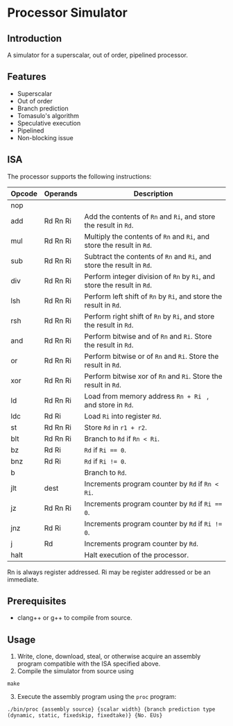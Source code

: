 # Processor Simulator
## Introduction

A simulator for a superscalar, out of order, pipelined processor.

## Features

- Superscalar
- Out of order
- Branch prediction
- Tomasulo's algorithm
- Speculative execution
- Pipelined
- Non-blocking issue

## ISA

The processor supports the following instructions:

 Opcode |Operands  |  Description
------|---------------|--------------------------------------------------------------------------------------
 nop | | 
 add | Rd Rn Ri |Add the contents of ```Rn``` and ```Ri```, and store the result in ```Rd```.
 mul | Rd Rn Ri | Multiply the contents of ``` Rn ``` and ```Ri```, and store the result in ```Rd```. 
 sub | Rd Rn Ri | Subtract the contents of ``` Rn ``` and ```Ri```, and store the result in ```Rd```. 
 div | Rd Rn Ri | Perform integer division of ```Rn``` by ```Ri```, and store the result in ```Rd```.
 lsh | Rd Rn Ri | Perform left shift of ```Rn``` by ```Ri```, and store the result in ```Rd```.
 rsh | Rd Rn Ri | Perform right shift of ```Rn``` by ```Ri```, and store the result in ```Rd```.
 and | Rd Rn Ri | Perform bitwise and  of ```Rn``` and ```Ri```. Store the result in ```Rd```.
 or | Rd Rn Ri | Perform bitwise or  of ```Rn``` and ```Ri```. Store the result in ```Rd```.
 xor | Rd Rn Ri | Perform bitwise xor  of ```Rn``` and ```Ri```. Store the result in ```Rd```.
 ld | Rd Rn Ri | Load from memory address ```Rn + Ri ``` , and store in ```Rd```.
 ldc | Rd Ri | Load ```Ri``` into register ```Rd```.
 st | Rd Rn Ri | Store ```Rd``` in ```r1 + r2```.
blt | Rd Rn Ri | Branch to ```Rd``` if ```Rn < Ri```.
bz | Rd Ri | ```Rd``` if ```Ri == 0```.
bnz | Rd Ri | ```Rd``` if ```Ri != 0```.
b |   | Branch to ```Rd```.
jlt | dest | Increments program counter by ```Rd``` if ```Rn < Ri```.
jz | Rd Rn Ri | Increments program counter by ```Rd``` if ```Ri == 0```.
jnz | Rd Ri | Increments program counter by ```Rd``` if ```Ri != 0```.
j | Rd | Increments program counter by ```Rd```.
halt | | Halt execution of the processor.


Rn is always register addressed.
Ri may be register addressed or be an immediate.

## Prerequisites

- clang++ or g++ to compile from source.

## Usage

1. Write, clone, download, steal, or otherwise acquire an assembly program compatible with the ISA specified above.
2. Compile the simulator from source using
```
make
```
3. Execute the assembly program using the ```proc``` program:
```
./bin/proc {assembly source} {scalar width} {branch prediction type (dynamic, static, fixedskip, fixedtake)} {No. EUs}
```
